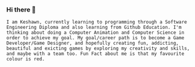 ### Hi there 👋
    I am Keshawn, currently learning to programming through a Software Engineering Diploma and also learning from Github Education. I'm thinking about doing a Computer Animation and Computer Science in order to achieve my goal. My goal/career path is to become a Game Developer/Game Designer, and hopefully creating fun, addicting, beautiful and exicting games by exploring my creativity and skills, and maybe with a team too. Fun Fact about me is that my favourite colour is red.
<!--
**KingKesh420/KingKesh420** is a ✨ _special_ ✨ repository because its `README.md` (this file) appears on your GitHub profile.

Here are some ideas to get you started:

- 🔭 I’m currently working on ...
- 🌱 I’m currently learning ...
- 👯 I’m looking to collaborate on ...
- 🤔 I’m looking for help with ...
- 💬 Ask me about ...
- 📫 How to reach me: ...
- 😄 Pronouns: ...
- ⚡ Fun fact: ...
-->
